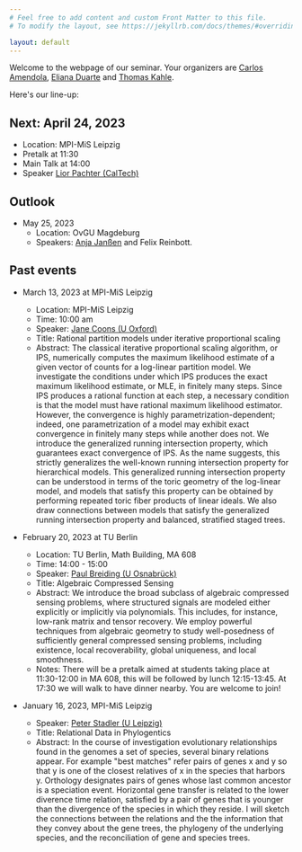 ```yaml
---
# Feel free to add content and custom Front Matter to this file.
# To modify the layout, see https://jekyllrb.com/docs/themes/#overriding-theme-defaults

layout: default
---
```


Welcome to the webpage of our seminar.  Your organizers are [Carlos Amendola](http://www.luke-amendola.appspot.com/), [Eliana Duarte](https://emduart2.github.io/) and [Thomas Kahle](https://thomas-kahle.de/).

Here's our line-up:

## Next: April 24, 2023
  - Location: MPI-MiS Leipzig
  - Pretalk at 11:30
  - Main Talk at 14:00
  - Speaker [Lior Pachter (CalTech)](https://pachterlab.github.io/)

## Outlook
- May 25, 2023
  - Location: OvGU Magdeburg
  - Speakers: [Anja Janßen](https://www.math.ovgu.de/profjanssen.html) and Felix Reinbott.
  
## Past events
- March 13, 2023 at MPI-MiS Leipzig
  - Location: MPI-MiS Leipzig
  - Time: 10:00 am
  - Speaker: [Jane Coons (U Oxford)](https://www.sjc.ox.ac.uk/discover/people/jane-coons/)
  - Title: Rational partition models under iterative proportional scaling
  - Abstract: The classical iterative proportional scaling algorithm, or IPS, numerically computes the maximum likelihood estimate of a given vector of counts for a log-linear partition model. We investigate the conditions under which IPS produces the exact maximum likelihood estimate, or MLE, in finitely many steps. Since IPS produces a rational function at each step, a necessary condition is that the model must have rational maximum likelihood estimator. However, the convergence is highly parametrization-dependent; indeed, one parametrization of a model may exhibit exact convergence in finitely many steps while another does not. We introduce the generalized running intersection property, which guarantees exact convergence of IPS. As the name suggests, this strictly generalizes the well-known running intersection property for hierarchical models. This generalized running intersection property can be understood in terms of the toric geometry of the log-linear model, and models that satisfy this property can be obtained by performing repeated toric fiber products of linear ideals. We also draw connections between models that satisfy the generalized running intersection property and balanced, stratified staged trees.



- February 20, 2023 at TU Berlin
  - Location: TU Berlin, Math Building, MA 608
  - Time: 14:00 - 15:00
  - Speaker: [Paul Breiding (U Osnabrück)](https://pbrdng.github.io/index.html)
  - Title: Algebraic Compressed Sensing
  - Abstract: We introduce the broad subclass of algebraic compressed
    sensing problems, where structured signals are modeled either
    explicitly or implicitly via polynomials. This includes, for
    instance, low-rank matrix and tensor recovery. We employ powerful
    techniques from algebraic geometry to study well-posedness of
    sufficiently general compressed sensing problems, including
    existence, local recoverability, global uniqueness, and local
    smoothness.
  - Notes: There will be a pretalk aimed at students taking place at 11:30-12:00 in MA 608, this
  will be followed by lunch 12:15-13:45. At 17:30 we will walk to have dinner nearby. You are welcome to join!

- January 16, 2023, MPI-MiS Leipzig
  - Speaker: [Peter Stadler (U Leipzig)](https://www.bioinf.uni-leipzig.de/~studla/)
  - Title: Relational Data in Phylogentics
  - Abstract: In the course of investigation evolutionary
  relationships found in the genomes a set of species, several binary
  relations appear.  For example "best matches" refer pairs of genes x
  and y so that y is one of the closest relatives of x in the species
  that harbors y.  Orthology designates pairs of genes whose last common
  ancestor is a speciation event. Horizontal gene transfer is related to
  the lower diverence time relation, satisfied by a pair of genes that
  is younger than the divergence of the species in which they reside. I
  will sketch the connections between the relations and the the
  information that they convey about the gene trees, the phylogeny of
  the underlying species, and the reconciliation of gene and species
  trees.
  
